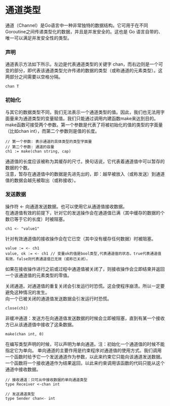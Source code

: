 # 通道类型

通道（Channel）是Go语言中一种非常独特的数据结构。它可用于在不同Goroutine之间传递类型化的数据，并且是并发安全的。这也是 Go 语言自带的、唯一可以满足并发安全性的类型。



### 声明
通道表示方法如下所示。左边是代表通道类型的关键字 chan，而右边则是一个可变的部分，即代表该通道类型允许传递的数据的类型（或称通道的元素类型）。这两部分之间需要以空格分隔。
```
chan T
```


### 初始化
与其它的数据类型不同，我们无法表示一个通道类型的值。因此，我们也无法用字面量来为通道类型的变量赋值。我们只能通过调用内建函数make来达到目的。make函数可接受两个参数。第一个参数是代表了将被初始化的值的类型的字面量（比如chan int），而第二个参数则是值的长度。
```
// 第一个参数: 表示通道的具体类型的类型字面量
// 第二个参数: 通道的容量
ch1 := make(chan string, cap)
```
通道值的长度应该被称为其缓存的尺寸。换句话说，它代表着通道值中可以暂存的数据的个数。  
注意，暂存在通道值中的数据是先进先出的，即：越早被放入（或称发送）到通道值的数据会越先被取出（或称接收）。



### 发送数据
操作符 <- 向通道发送数据。也可以使用它从通道值接收数据。  
在通道值有效的前提下，针对它的发送操作会在通道值已满（其中缓存的数据的个数已等于它的长度）时被阻塞。
```
ch1 <- "value1"
```


针对有效通道值的接收操作会在它已空（其中没有缓存任何数据）时被阻塞。
```
value := <- ch1
value, ok := <- ch1 // 变量ok的值是bool类型,代表通道值的状态，true代表通道值有效，false则代表通道值已无效（或称已关闭）。
```
如果在接收操作进行之前或过程中通道值被关闭了，则接收操作会立即结束并返回一个该通道值的元素类型的零值。


关闭通道。对通道值的重复关闭会引发运行时恐慌。这会使程序崩溃。所以一定要避免这种情况的发生。  
向一个已被关闭的通道值发送数据会引发运行时恐慌。
```
close(ch1)  
```


非缓冲通道：发送方在向通道值发送数据的时候会立即被阻塞，直到有某一个接收方已从该通道值中接收了这条数据。
```
make(chan int, 0)
```


在编写类型声明的时候，可以声明为单向通道。注：初始化一个通道值的时候不能指定它为单向。
单向通道的主要作用是约束程序对通道值的使用方式。我们调用一个函数时给予它一个发送通道作为参数，以此来约束它只能向该通道发送数据。一个函数将一个接收通道作为结果返回，以此来约束调用该函数的代码只能从这个通道中接收数据。
```
// 接收通道：只可从中接收数据的单向通道类型
type Receiver <-chan int 
```

```
// 发送通道类型
type Sender chan<- int 
```














